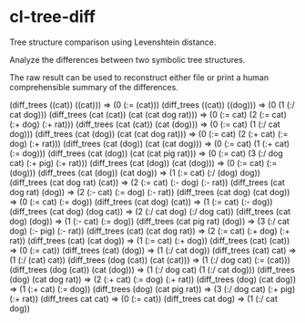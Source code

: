 # cl-tree-diff
Tree structure comparison using Levenshtein distance.

Analyze the differences between two symbolic tree structures. 

The raw result can be used to reconstruct either file or print a human comprehensible summary of the differences.

(diff_trees ((cat)) ((cat))) => (0 (:= (cat)))
(diff_trees ((cat)) ((dog))) => (0 (1 (:/ cat dog)))
(diff_trees (cat (cat)) (cat (cat dog rat))) => (0 (:= cat) (2 (:= cat) (:+ dog) (:+ rat)))
(diff_trees (cat (cat)) (cat (dog))) => (0 (:= cat) (1 (:/ cat dog)))
(diff_trees (cat (dog)) (cat (cat dog rat))) => (0 (:= cat) (2 (:+ cat) (:= dog) (:+ rat)))
(diff_trees (cat (dog)) (cat (cat dog))) => (0 (:= cat) (1 (:+ cat) (:= dog)))
(diff_trees (cat (dog)) (cat (cat pig rat))) => (0 (:= cat) (3 (:/ dog cat) (:+ pig) (:+ rat)))
(diff_trees (cat (dog)) (cat (dog))) => (0 (:= cat) (:= (dog)))
(diff_trees (cat (dog)) (cat dog)) => (1 (:= cat) (:/ (dog) dog))
(diff_trees (cat dog rat) (cat)) => (2 (:= cat) (:- dog) (:- rat))
(diff_trees (cat dog rat) (dog)) => (2 (:- cat) (:= dog) (:- rat))
(diff_trees (cat dog) (cat dog)) => (0 (:= cat) (:= dog))
(diff_trees (cat dog) (cat)) => (1 (:= cat) (:- dog))
(diff_trees (cat dog) (dog cat)) => (2 (:/ cat dog) (:/ dog cat))
(diff_trees (cat dog) (dog)) => (1 (:- cat) (:= dog))
(diff_trees (cat pig rat) (dog)) => (3 (:/ cat dog) (:- pig) (:- rat))
(diff_trees (cat) (cat dog rat)) => (2 (:= cat) (:+ dog) (:+ rat))
(diff_trees (cat) (cat dog)) => (1 (:= cat) (:+ dog))
(diff_trees (cat) (cat)) => (0 (:= cat))
(diff_trees (cat) (dog)) => (1 (:/ cat dog))
(diff_trees (cat) cat) => (1 (:/ (cat) cat))
(diff_trees (dog (cat)) (cat (cat))) => (1 (:/ dog cat) (:= (cat)))
(diff_trees (dog (cat)) (cat (dog))) => (1 (:/ dog cat) (1 (:/ cat dog)))
(diff_trees (dog) (cat dog rat)) => (2 (:+ cat) (:= dog) (:+ rat))
(diff_trees (dog) (cat dog)) => (1 (:+ cat) (:= dog))
(diff_trees (dog) (cat pig rat)) => (3 (:/ dog cat) (:+ pig) (:+ rat))
(diff_trees cat cat) => (0 (:= cat))
(diff_trees cat dog) => (1 (:/ cat dog))
